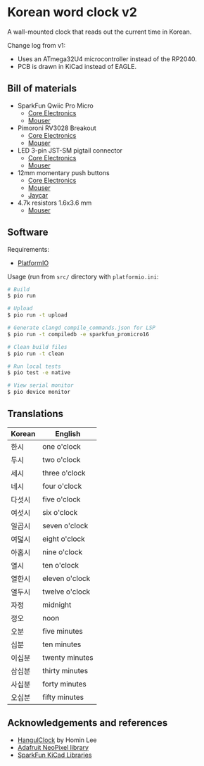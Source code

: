 # Korean word clock v2
A wall-mounted clock that reads out the current time in Korean.

Change log from v1:
- Uses an ATmega32U4 microcontroller instead of the RP2040. 
- PCB is drawn in KiCad instead of EAGLE.

## Bill of materials
* SparkFun Qwiic Pro Micro
    * [Core Electronics](https://core-electronics.com.au/sparkfun-qwiic-pro-micro-usb-c-atmega32u4.html)
    * [Mouser](https://au.mouser.com/ProductDetail/SparkFun/DEV-15795?qs=vHuUswq2%252BszUNhUhTg0rsg%3D%3D)
* Pimoroni RV3028 Breakout
    * [Core Electronics](https://core-electronics.com.au/pimoroni-rv3028-real-time-clock-rtc-breakout.html)
    * [Mouser](https://au.mouser.com/ProductDetail/Pimoroni/PIM449?qs=GedFDFLaBXE4W0MVwPUjCA%3D%3D)
* LED 3-pin JST-SM pigtail connector
    * [Core Electronics](https://core-electronics.com.au/led-strip-pigtail-connector-3-pin.html)
    * [Mouser](https://au.mouser.com/ProductDetail/Adafruit/1663?qs=GURawfaeGuBbzkAfeSrhnA%3D%3D)
* 12mm momentary push buttons
    * [Core Electronics](https://core-electronics.com.au/momentary-push-button-switch-12mm-square.html)
    * [Mouser](https://au.mouser.com/ProductDetail/SparkFun/COM-09190?qs=WyAARYrbSnYmfgv9mXV0oQ%3D%3D)
    * [Jaycar](https://www.jaycar.com.au/spst-pcb-mount-tactile-switch-round/p/SP0609)
* 4.7k resistors 1.6x3.6 mm
    * [Mouser](https://au.mouser.com/ProductDetail/YAGEO/MFR25SFTF52-4K7?qs=sGAEpiMZZMtlubZbdhIBIGLlr6zM66%2Fae5%252BGZlJpQLw%3D)

## Software

Requirements:

- [PlatformIO](https://platformio.org/)

Usage (run from `src/` directory with `platformio.ini`:

```sh
# Build
$ pio run

# Upload
$ pio run -t upload

# Generate clangd compile_commands.json for LSP
$ pio run -t compiledb -e sparkfun_promicro16

# Clean build files
$ pio run -t clean

# Run local tests
$ pio test -e native

# View serial monitor
$ pio device monitor
```

## Translations
Korean | English
------ | -------
한시 | one o'clock
두시 | two o'clock
세시 | three o'clock
네시 | four o'clock
다섯시 | five o'clock
여섯시 | six o'clock
일곱시 | seven o'clock
여덟시 | eight o'clock
아홉시 | nine o'clock
열시 | ten o'clock
열한시 | eleven o'clock
열두시 | twelve o'clock
자정 | midnight
정오 | noon
오분 | five minutes
십분 | ten minutes
이십분 | twenty minutes
삼십분 | thirty minutes
사십분 | forty minutes
오십분 | fifty minutes

## Acknowledgements and references
* [HangulClock](https://suapapa.github.io/site-hangulclocks/) by Homin Lee
* [Adafruit NeoPixel library](https://github.com/adafruit/Adafruit_NeoPixel)
* [SparkFun KiCad Libraries](https://github.com/sparkfun/SparkFun-KiCad-Libraries)
